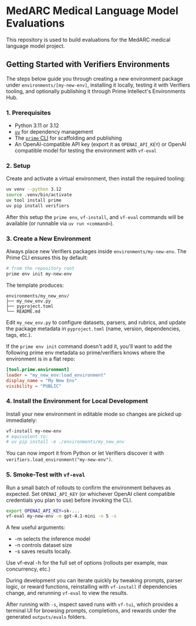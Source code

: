 # MedARC Medical Language Model Evaluations

This repository is used to build evaluations for the MedARC medical language model project.

## Getting Started with Verifiers Environments

The steps below guide you through creating a new environment package under `environments/[my-new-env]`, installing it locally, testing it with Verifiers tooling, and optionally publishing it through Prime Intellect's Environments Hub.

### 1. Prerequisites
- Python 3.11 or 3.12
- [`uv`](https://docs.astral.sh/uv/) for dependency management
- The [`prime` CLI](https://github.com/PrimeIntellect-ai/prime-cli) for scaffolding and publishing
- An OpenAI-compatible API key (export it as `OPENAI_API_KEY`) or OpenAI compatible model for testing the environment with `vf-eval`

### 2. Setup

Create and activate a virtual environment, then install the required tooling:

```bash
uv venv --python 3.12
source .venv/bin/activate
uv tool install prime
uv pip install verifiers
```

After this setup the `prime env`, `vf-install`, and `vf-eval` commands will be available (or runnable via `uv run <command>`).

### 3. Create a New Environment
Always place new Verifiers packages inside `environments/my-new-env`. The Prime CLI ensures this by default:

```bash
# from the repository root
prime env init my-new-env
```

The template produces:
```
environments/my_new_env/
├── my_new_env.py
├── pyproject.toml
└── README.md
```

Edit `my_new_env.py` to configure datasets, parsers, and rubrics, and update the package metadata in `pyproject.toml` (name, version, dependencies, tags, etc.).

If the `prime env init` command doesn't add it, you'll want to add the following prime env metadata so prime/verifiers knows where the environment is in a flat repo:

```toml
[tool.prime.environment]
loader = "my_new_env:load_environment"
display_name = "My New Env"
visibility = "PUBLIC"
```

### 4. Install the Environment for Local Development
Install your new environment in editable mode so changes are picked up immediately:

```bash
vf-install my-new-env
# equivalent to:
# uv pip install -e ./environments/my_new_env
```

You can now import it from Python or let Verifiers discover it with `verifiers.load_environment("my-new-env")`.

### 5. Smoke-Test with `vf-eval`
Run a small batch of rollouts to confirm the environment behaves as expected. Set `OPENAI_API_KEY` (or whichever OpenAI client compatible credentials you plan to use) before invoking the CLI.

```bash
export OPENAI_API_KEY=sk-...
vf-eval my-new-env -m gpt-4.1-mini -n 5 -s
```

A few useful arguments:

- -m selects the inference model
- -n controls dataset size
- -s saves results locally.

Use vf-eval -h for the full set of options (rollouts per example, max concurrency, etc.)

During development you can iterate quickly by tweaking prompts, parser logic, or reward functions, reinstalling with `vf-install` if dependencies change, and rerunning `vf-eval` to view the results.

After running with `-s`, inspect saved runs with `vf-tui`, which provides a terminal UI for browsing prompts, completions, and rewards under the generated `outputs/evals` folders.